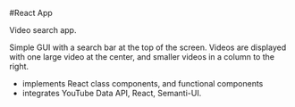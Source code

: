 #React App

Video search app.

Simple GUI with a search bar at the top of the screen.
Videos are displayed with one large video at the center, and smaller videos in a column to the right.

- implements React class components, and functional components
- integrates YouTube Data API, React, Semanti-UI.
